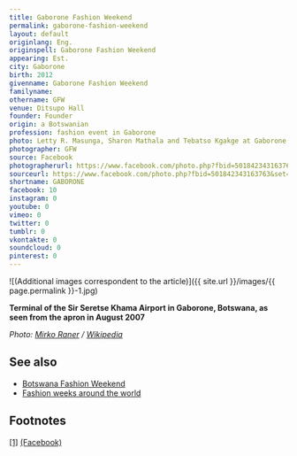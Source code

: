 ```yaml
---
title: Gaborone Fashion Weekend
permalink: gaborone-fashion-weekend
layout: default
originlang: Eng.
originspell: Gaborone Fashion Weekend
appearing: Est.
city: Gaborone
birth: 2012
givenname: Gaborone Fashion Weekend
familyname:
othername: GFW
venue: Ditsupo Hall
founder: Founder
origin: a Botswanian
profession: fashion event in Gaborone
photo: Letty R. Masunga, Sharon Mathala and Tebatso Kgakge at Gaborone Fashion Weekend in 2012
photographer: GFW
source: Facebook
photographerurl: https://www.facebook.com/photo.php?fbid=501842343163763&set=a.501841013163896&type=3&theater
sourceurl: https://www.facebook.com/photo.php?fbid=501842343163763&set=a.501841013163896&type=3&theater
shortname: GABORONE
facebook: 10
instagram: 0
youtube: 0
vimeo: 0
twitter: 0
tumblr: 0
vkontakte: 0
soundcloud: 0
pinterest: 0
---
```


![(Additional images correspondent to the article)]({{ site.url }}/images/{{ page.permalink }}-1.jpg)

**Terminal of the Sir Seretse Khama Airport in Gaborone, Botswana, as seen from the apron in August 2007**

*Photo: [Mirko Raner](https://ru.wikipedia.org/wiki/%D0%93%D0%B0%D0%B1%D0%BE%D1%80%D0%BE%D0%BD%D0%B5#/media/File:Gaborone_Airport.jpg) / [Wikipedia](https://ru.wikipedia.org/wiki/%D0%93%D0%B0%D0%B1%D0%BE%D1%80%D0%BE%D0%BD%D0%B5#/media/File:Gaborone_Airport.jpg)*


## See also

+ [Botswana Fashion Weekend](botswana-fashion-weekend)
+ [Fashion weeks around the world](fashion-weeks-around-the-world)

## Footnotes

[[1]](#a1) <span id="f1"></span> [(Facebook)](https://www.facebook.com/pages/Gaborone-Fashion-Weekend/173340956134447)
